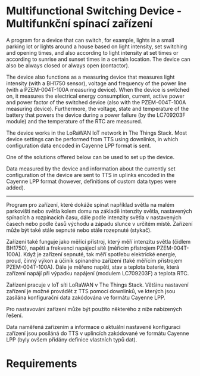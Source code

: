 # Multifunctional Switching Device - Multifunkční spínací zařízení

A program for a device that can switch, for example, lights in a small parking lot or lights around a house based on light intensity, set switching and opening times, and also according to light intensity at set times or according to sunrise and sunset times in a certain location. The device can also be always closed or always open (contactor).

The device also functions as a measuring device that measures light intensity (with a BH1750 sensor), voltage and frequency of the power line (with a PZEM-004T-100A measuring device). When the device is switched on, it measures the electrical energy consumption, current, active power and power factor of the switched device (also with the PZEM-004T-100A measuring device). Furthermore, the voltage, state and temperature of the battery that powers the device during a power failure (by the LC709203F module) and the temperature of the RTC are measured.

The device works in the LoRaWAN IoT network in The Things Stack. Most device settings can be performed from TTS using downlinks, in which configuration data encoded in Cayenne LPP format is sent.

One of the solutions offered below can be used to set up the device.

Data measured by the device and information about the currently set configuration of the device are sent to TTS in uplinks encoded in the Cayenne LPP format (however, definitions of custom data types were added).

-----



Program pro zařízení, které dokáže spínat například světla na malém parkovišti nebo světla kolem domu na základě intenzity světla, nastavených spínacích a rozpínacích času, dále podle intenzity světla v nastavených časech nebo podle časů východu a západu slunce v určitém místě. Zařízení může být také stále sepnuté nebo stále rozepnuté (stykač).

Zařízení také funguje jako měřící přístroj, který měří intenzitu světla (čidlem BH1750), napětí a frekvenci napájecí sítě (měřícím přístrojem PZEM-004T-100A). Když je zařízení sepnuté, tak měří spotřebu elektrické energie, proud, činný výkon a účiník spínaného zařízení (také měřícím přístrojem PZEM-004T-100A). Dále je měřeno napětí, stav a teplota baterie, která zařízení napájí při výpadku napájení (modulem LC709203F) a teplota RTC.

Zařízení pracuje v IoT síti LoRaWAN v The Things Stack. Většinu nastavení zařízení je možné provádět z TTS pomocí downlinků, ve kterých jsou zasílána konfigurační data zakódována ve formátu Cayenne LPP.

Pro nastavování zařízení může být použito některého z níže nabízených řešení.

Data naměřená zařízením a informace o aktuální nastavené konfiguraci zařízení jsou posíláná do TTS v uplincích zakódované ve formátu Cayenne LPP (byly ovšem přidány definice vlastních typů dat).


# Requirements


